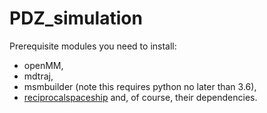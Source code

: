# PDZ_simulation

Prerequisite modules you need to install:
* openMM,
* mdtraj,
* msmbuilder (note this requires python no later than 3.6),
* [reciprocalspaceship](https://hekstra-lab.github.io/reciprocalspaceship/)
and, of course, their dependencies.